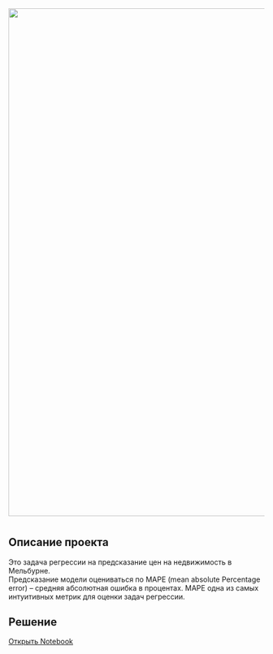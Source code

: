 <div id="header" align="center">
  <img src="https://i.pinimg.com/originals/53/7b/73/537b730ab04a5856db1d505e105fac14.jpg" width="1000"/> 
</div>
 

# 
## Описание проекта

Это задача регрессии на предсказание цен на недвижимость в Мельбурне.  
Предсказание модели оцениваться по MAPE (mean absolute Percentage error) – средняя абсолютная ошибка в процентах. 
MAPE одна из самых интуитивных метрик для оценки задач регрессии.


## Решение
[Открыть Notebook](./catboost-or-keras-which-is-better.ipynb)
